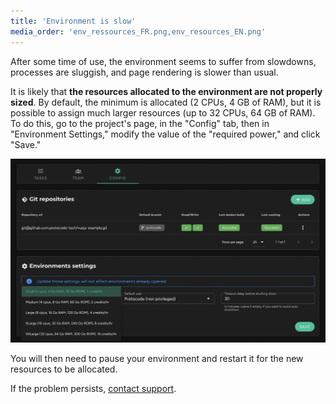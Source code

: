 ```yaml
---
title: 'Environment is slow'
media_order: 'env_ressources_FR.png,env_resources_EN.png'
---
```


After some time of use, the environment seems to suffer from slowdowns, processes are sluggish, and page rendering is slower than usual.

It is likely that **the resources allocated to the environment are not properly sized**. By default, the minimum is allocated (2 CPUs, 4 GB of RAM), but it is possible to assign much larger resources (up to 32 CPUs, 64 GB of RAM). To do this, go to the project's page, in the "Config" tab, then in "Environment Settings," modify the value of the "required power," and click "Save."

![env_resources_EN](env_resources_EN.png "env_ressources_EN")

You will then need to pause your environment and restart it for the new resources to be allocated.

If the problem persists, [contact support](/resources-and-support/contact-support).

